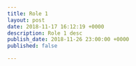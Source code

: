 ```yaml
---
title: Role 1
layout: post
date: 2018-11-17 16:12:19 +0000
description: Role 1 desc
publish_date: 2018-11-26 23:00:00 +0000
published: false

---
```

